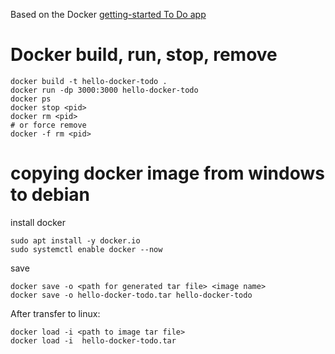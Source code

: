 Based on the Docker [getting-started To Do app](https://docs.docker.com/get-started/02_our_app/)


# Docker build, run, stop, remove
```
docker build -t hello-docker-todo .
docker run -dp 3000:3000 hello-docker-todo
docker ps
docker stop <pid>
docker rm <pid>  
# or force remove
docker -f rm <pid>
```
# copying docker image from windows to debian

install docker
```sudo apt update
sudo apt install -y docker.io
sudo systemctl enable docker --now
```
save
```
docker save -o <path for generated tar file> <image name>
docker save -o hello-docker-todo.tar hello-docker-todo
```
After transfer to linux:
```
docker load -i <path to image tar file>
docker load -i  hello-docker-todo.tar 
```